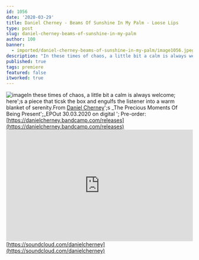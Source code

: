 ```yaml
---
id: 1056
date: '2020-03-29'
title: Daniel Cherney - Beams Of Sunshine In My Palm - Loose Lips
type: post
slug: daniel-cherney-beams-of-sunshine-in-my-palm
author: 100
banner:
  - imported/daniel-cherney-beams-of-sunshine-in-my-palm/image1056.jpeg
description: "In these times of chaos, a little bit a calm is always welcome; here's a piece that ticsk the box and engulfs the listener into a warm blanket of serenity. From Daniel Cherney's The Precious Moments Of Being Present\_EP Out 30.03.2020 on digital – Pre-order: https://danielcherney.bandcamp.com/releases https://soundcloud.com/danielcherney [...]Read More..."
published: true
tags: premiere
featured: false
itworked: true
---
```

![image](../imported/daniel-cherney-beams-of-sunshine-in-my-palm/image1056.jpeg)In these times of chaos, a little bit a calm is always welcome; here';s a piece that ticsk the box and engulfs the listener into a warm blanket of serenity.From [Daniel Cherney](https://soundcloud.com/danielcherney)';s _The Precious Moments Of Being Present';_EPOut 30.03.2020 on digital '; Pre-order: [](https://danielcherney.bandcamp.com/releases)[https://danielcherney.bandcamp.com/releases](https://danielcherney.bandcamp.com/releases)<iframe width='100%' height='300' scrolling='no' frameborder='no' allow='autoplay' src='https://w.soundcloud.com/player/?url=https%3A//api.soundcloud.com/tracks/786167059&color=%23ff5500&auto_play=false&hide_related=false&show_comments=true&show_user=true&show_reposts=false&show_teaser=true'></iframe>[](https://soundcloud.com/danielcherney)[https://soundcloud.com/danielcherney](https://soundcloud.com/danielcherney)